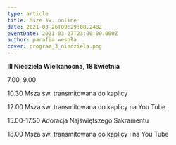 ```yaml
---
type: article
title: Msze św. online
date: 2021-03-26T09:29:08.248Z
eventDate: 2021-03-27T23:00:00.000Z
author: parafia wesoła
cover: program_3_niedziela.png
---
```

<!--StartFragment-->

**III Niedziela Wielkanocna, 18 kwietnia**

7.00, 9.00

10.30 Msza św. transmitowana do kaplicy

12.00 Msza św. transmitowana do kaplicy  na You Tube

15.00-17.50 Adoracja Najświętszego Sakramentu

18.00 Msza św. transmitowana do kaplicy i na You Tube

<!--EndFragment-->